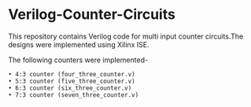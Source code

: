 # Verilog-Counter-Circuits
This repository contains Verilog code for multi input counter circuits.The designs were implemented using Xilinx ISE.

The following counters were implemented-

    • 4:3 counter (four_three_counter.v)
    • 5:3 counter (five_three_counter.v)
    • 6:3 counter (six_three_counter.v)
    • 7:3 counter (seven_three_counter.v)

